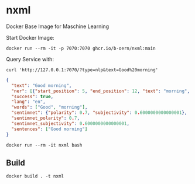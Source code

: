 # nxml
Docker Base Image for Maschine Learning

Start Docker Image:
```
docker run --rm -it -p 7070:7070 ghcr.io/b-oern/nxml:main
```

Query Service with:
```
curl 'http://127.0.0.1:7070/?type=nlp&text=Good%20morning'
```
```json
{
  "text": "Good morning",
  "ner": [{"start_position": 5, "end_position": 12, "text": "morning", "tag": "TIME"}],
  "success": true,
  "lang": "en",
  "words": ["Good", "morning"],
  "sentimnet": {"polarity": 0.7, "subjectivity": 0.6000000000000001},
  "sentimnet_polarity": 0.7,
  "sentimnet_subjectivity": 0.6000000000000001,
  "sentences": ["Good morning"]
}
```


```
docker run --rm -it nxml bash
```

## Build
```
docker build . -t nxml
```
